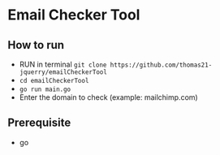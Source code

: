 # Email Checker Tool

## How to run
- RUN in terminal  ```git clone https://github.com/thomas21-jquerry/emailCheckerTool ```
- ```cd emailCheckerTool ```
- ```go run main.go ```
- Enter the domain to check (example: mailchimp.com)


## Prerequisite
- go
